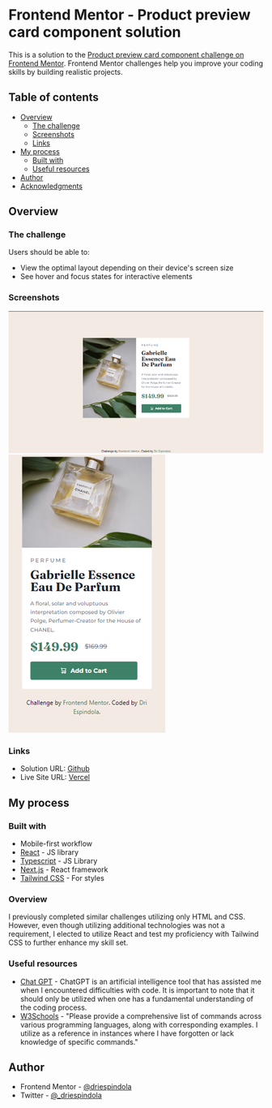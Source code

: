 # Frontend Mentor - Product preview card component solution

This is a solution to the [Product preview card component challenge on Frontend Mentor](https://www.frontendmentor.io/challenges/product-preview-card-component-GO7UmttRfa). Frontend Mentor challenges help you improve your coding skills by building realistic projects. 

## Table of contents

- [Overview](#overview)
  - [The challenge](#the-challenge)
  - [Screenshots](#screenshots)
  - [Links](#links)
- [My process](#my-process)
  - [Built with](#built-with)
  - [Useful resources](#useful-resources)
- [Author](#author)
- [Acknowledgments](#acknowledgments)

## Overview

### The challenge

Users should be able to:

- View the optimal layout depending on their device's screen size
- See hover and focus states for interactive elements

### Screenshots

![Desktop](./screenshots/screenshotdesktop.png)
![Mobile](./screenshots/screenshotmobile.png)

### Links

- Solution URL: [Github](https://github.com/driespindola/interactive-rating-component)
- Live Site URL: [Vercel](https://interactive-rating-component-gamma-ivory.vercel.app/)

## My process

### Built with

- Mobile-first workflow
- [React](https://reactjs.org/) - JS library
- [Typescript](https://www.typescriptlang.org/) - JS Library
- [Next.js](https://nextjs.org/) - React framework
- [Tailwind CSS](https://tailwindcss.com/) - For styles

### Overview

I previously completed similar challenges utilizing only HTML and CSS. However, even though utilizing additional technologies was not a requirement, I elected to utilize React and test my proficiency with Tailwind CSS to further enhance my skill set.

### Useful resources

- [Chat GPT](https://chat.openai.com/) - ChatGPT is an artificial intelligence tool that has assisted me when I encountered difficulties with code. It is important to note that it should only be utilized when one has a fundamental understanding of the coding process.
- [W3Schools](https://www.w3schools.com/) - "Please provide a comprehensive list of commands across various programming languages, along with corresponding examples. I utilize as a reference in instances where I have forgotten or lack knowledge of specific commands."

## Author

- Frontend Mentor - [@driespindola](https://www.frontendmentor.io/profile/driespindola)
- Twitter - [@_driespindola](https://twitter.com/_driespindola)
